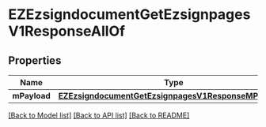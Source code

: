 # EZEzsigndocumentGetEzsignpagesV1ResponseAllOf

## Properties
Name | Type | Description | Notes
------------ | ------------- | ------------- | -------------
**mPayload** | [**EZEzsigndocumentGetEzsignpagesV1ResponseMPayload***](EZEzsigndocumentGetEzsignpagesV1ResponseMPayload.md) |  | 

[[Back to Model list]](../README.md#documentation-for-models) [[Back to API list]](../README.md#documentation-for-api-endpoints) [[Back to README]](../README.md)


